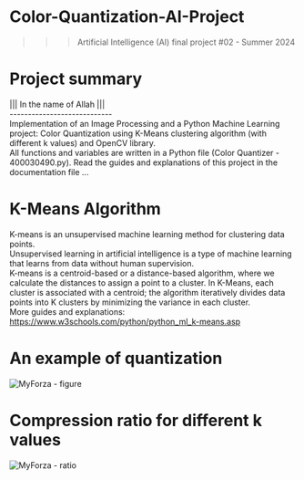 ﻿# Color-Quantization-AI-Project
>>> Artificial Intelligence (AI) final project #02 - Summer 2024

# Project summary
||| In the name of Allah ||| <br />
---------------------------- <br />
Implementation of an Image Processing and a Python Machine Learning project: Color Quantization using K-Means clustering algorithm (with different k values) and OpenCV library. <br />
All functions and variables are written in a Python file (Color Quantizer - 400030490.py). Read the guides and explanations of this project in the documentation file ...

# K-Means Algorithm
K-means is an unsupervised machine learning method for clustering data points. <br />
Unsupervised learning in artificial intelligence is a type of machine learning that learns from data without human supervision. <br />
K-means is a centroid-based or a distance-based algorithm, where we calculate the distances to assign a point to a cluster. In K-Means, each cluster is associated with a centroid; the algorithm iteratively divides data points into K clusters by minimizing the variance in each cluster. <br />
More guides and explanations: https://www.w3schools.com/python/python_ml_k-means.asp

# An example of quantization
![MyForza - figure](https://github.com/user-attachments/assets/d3463466-83a2-47e7-b0d5-795c869b5a09)

# Compression ratio for different k values
![MyForza - ratio](https://github.com/user-attachments/assets/e6ae31c1-325e-4050-a441-24ddc369d9e7)

